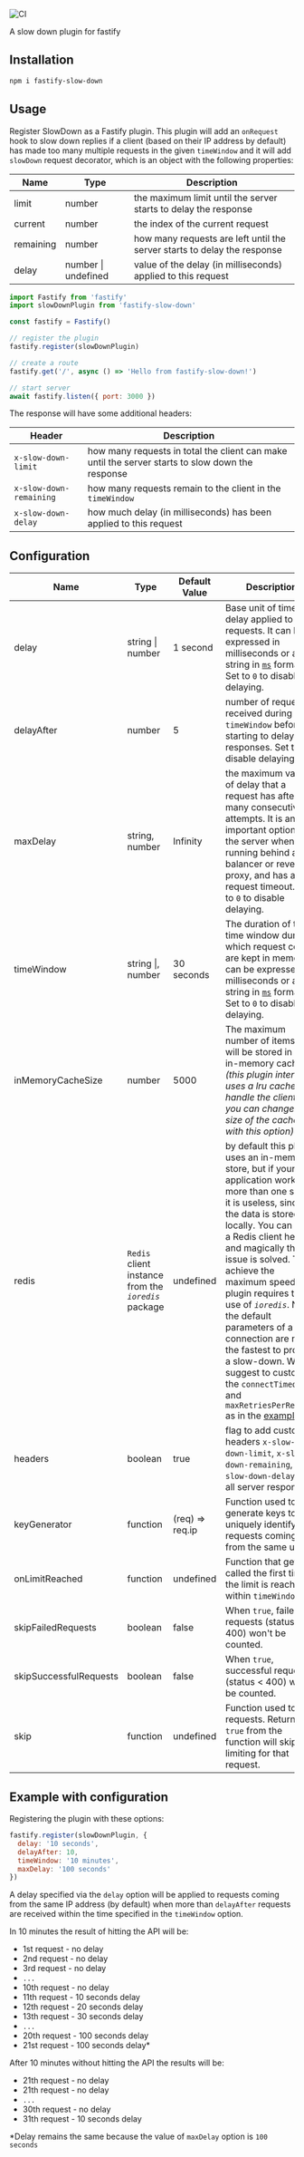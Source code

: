 ![CI](https://github.com/nearform/bench-template/actions/workflows/ci.yml/badge.svg?event=push)

A slow down plugin for fastify

## Installation

```bash
npm i fastify-slow-down
```

## Usage

Register SlowDown as a Fastify plugin.
This plugin will add an `onRequest` hook to slow down replies if a client (based on their IP address by default) has made too many multiple requests in the given `timeWindow` and
it will add `slowDown` request decorator, which is an object with the following properties:

| Name      | Type                | Description                                                              |
| --------- | ------------------- | ------------------------------------------------------------------------ |
| limit     | number              | the maximum limit until the server starts to delay the response          |
| current   | number              | the index of the current request                                         |
| remaining | number              | how many requests are left until the server starts to delay the response |
| delay     | number \| undefined | value of the delay (in milliseconds) applied to this request             |

```js
import Fastify from 'fastify'
import slowDownPlugin from 'fastify-slow-down'

const fastify = Fastify()

// register the plugin
fastify.register(slowDownPlugin)

// create a route
fastify.get('/', async () => 'Hello from fastify-slow-down!')

// start server
await fastify.listen({ port: 3000 })
```

The response will have some additional headers:

| Header                  | Description                                                                                      |
| ----------------------- | ------------------------------------------------------------------------------------------------ |
| `x-slow-down-limit`     | how many requests in total the client can make until the server starts to slow down the response |
| `x-slow-down-remaining` | how many requests remain to the client in the `timeWindow`                                       |
| `x-slow-down-delay`     | how much delay (in milliseconds) has been applied to this request                                |

## Configuration

| Name                   | Type                                                 | Default Value   | Description                                                                                                                                                                                                                                                                                                                                                                                                                                                                                                                   |
| ---------------------- | ---------------------------------------------------- | --------------- | ----------------------------------------------------------------------------------------------------------------------------------------------------------------------------------------------------------------------------------------------------------------------------------------------------------------------------------------------------------------------------------------------------------------------------------------------------------------------------------------------------------------------------- |
| delay                  | string \| number                                     | 1 second        | Base unit of time delay applied to requests. It can be expressed in milliseconds or as string in [`ms`](https://github.com/zeit/ms) format. Set to `0` to disable delaying.                                                                                                                                                                                                                                                                                                                                                   |
| delayAfter             | number                                               | 5               | number of requests received during `timeWindow` before starting to delay responses. Set to `0` to disable delaying.                                                                                                                                                                                                                                                                                                                                                                                                           |
| maxDelay               | string, number                                       | Infinity        | the maximum value of delay that a request has after many consecutive attempts. It is an important option for the server when it is running behind a load balancer or reverse proxy, and has a request timeout. Set to `0` to disable delaying.                                                                                                                                                                                                                                                                                |
| timeWindow             | string \|, number                                    | 30 seconds      | The duration of the time window during which request counts are kept in memory. It can be expressed in milliseconds or as a string in [`ms`](https://github.com/zeit/ms) format. Set to `0` to disable delaying.                                                                                                                                                                                                                                                                                                              |
| inMemoryCacheSize      | number                                               | 5000            | The maximum number of items that will be stored in the in-memory cache _(this plugin internally uses a lru cache to handle the clients, you can change the size of the cache with this option)_                                                                                                                                                                                                                                                                                                                               |
| redis                  | `Redis` client instance from the _`ioredis`_ package | undefined       | by default this plugin uses an in-memory store, but if your application works on more than one server it is useless, since the data is stored locally. You can pass a Redis client here and magically the issue is solved. To achieve the maximum speed, this plugin requires the use of _`ioredis`_. Note: the default parameters of a redis connection are not the fastest to provide a slow-down. We suggest to customize the `connectTimeout` and `maxRetriesPerRequest` as in the [example]('./example/basic-redis.js'). |
| headers                | boolean                                              | true            | flag to add custom headers `x-slow-down-limit`, `x-slow-down-remaining`, `x-slow-down-delay` for all server responses.                                                                                                                                                                                                                                                                                                                                                                                                        |
| keyGenerator           | function                                             | (req) => req.ip | Function used to generate keys to uniquely identify requests coming from the same user                                                                                                                                                                                                                                                                                                                                                                                                                                        |
| onLimitReached         | function                                             | undefined       | Function that gets called the first time the limit is reached within `timeWindow`.                                                                                                                                                                                                                                                                                                                                                                                                                                            |
| skipFailedRequests     | boolean                                              | false           | When `true`, failed requests (status >= 400) won't be counted.                                                                                                                                                                                                                                                                                                                                                                                                                                                                |
| skipSuccessfulRequests | boolean                                              | false           | When `true`, successful requests (status < 400) won't be counted.                                                                                                                                                                                                                                                                                                                                                                                                                                                             |
| skip                   | function                                             | undefined       | Function used to skip requests. Returning `true` from the function will skip limiting for that request.                                                                                                                                                                                                                                                                                                                                                                                                                       |

## Example with configuration

Registering the plugin with these options:

```js
fastify.register(slowDownPlugin, {
  delay: '10 seconds',
  delayAfter: 10,
  timeWindow: '10 minutes',
  maxDelay: '100 seconds'
})
```

A delay specified via the `delay` option will be applied to requests coming from the same IP address (by default) when more than `delayAfter` requests are received within the time specified in the `timeWindow` option.

In 10 minutes the result of hitting the API will be:

- 1st request - no delay
- 2nd request - no delay
- 3rd request - no delay
- `...`
- 10th request - no delay
- 11th request - 10 seconds delay
- 12th request - 20 seconds delay
- 13th request - 30 seconds delay
- `...`
- 20th request - 100 seconds delay
- 21st request - 100 seconds delay\*

After 10 minutes without hitting the API the results will be:

- 21th request - no delay
- 21th request - no delay
- `...`
- 30th request - no delay
- 31th request - 10 seconds delay

\*Delay remains the same because the value of `maxDelay` option is `100 seconds`
